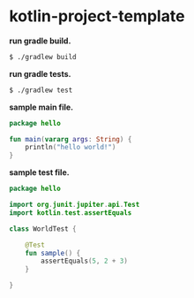 # kotlin-project-template

**run gradle build.**

~~~sh
$ ./gradlew build
~~~

**run gradle tests.**

~~~sh
$ ./gradlew test
~~~

**sample main file.**

~~~kotlin
package hello

fun main(vararg args: String) {
    println("hello world!")
}
~~~

**sample test file.**

~~~kotlin
package hello

import org.junit.jupiter.api.Test
import kotlin.test.assertEquals

class WorldTest {

    @Test
    fun sample() {
        assertEquals(5, 2 + 3)
    }

}
~~~
